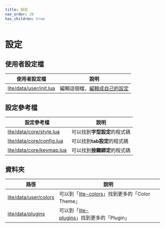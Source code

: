```yaml
---
title: 設定
nav_order: 20
has_children: true
---
```



# 設定

## 使用者設定檔

| 使用者設定檔 | 說明 |
| --- | --- |
| [lite/data/user/init.lua](https://github.com/rxi/lite/blob/master/data/user/init.lua) | 編輯這個檔，[編輯成自己的設定](https://github.com/samwhelp/note-about-lite-editor/blob/master/demo/config/user/init.lua) |


## 設定參考檔

| 設定參考檔 | 說明 |
| --- | --- |
| [lite/data/core/style.lua](https://github.com/rxi/lite/blob/master/data/core/style.lua) | 可以找到**字型設定**的程式碼 |
| [lite/data/core/config.lua](https://github.com/rxi/lite/blob/master/data/core/config.lua) | 可以找到**tab設定**的程式碼 |
| [lite/data/core/keymap.lua](https://github.com/rxi/lite/blob/master/data/core/keymap.lua) | 可以找到**按鍵綁定**的程式碼 |


## 資料夾

| 路徑 | 說明 |
| --- | --- |
| [lite/data/user/colors](https://github.com/rxi/lite/tree/master/data/user/colors) | 可以到「[lite-colors](https://github.com/rxi/lite-colors)」找到更多的「Color Theme」 |
| [lite/data/plugins](https://github.com/rxi/lite/tree/master/data/plugins) | 可以到「[lite-plugins](https://github.com/rxi/lite-plugins)」找到更多的「Plugin」 |
